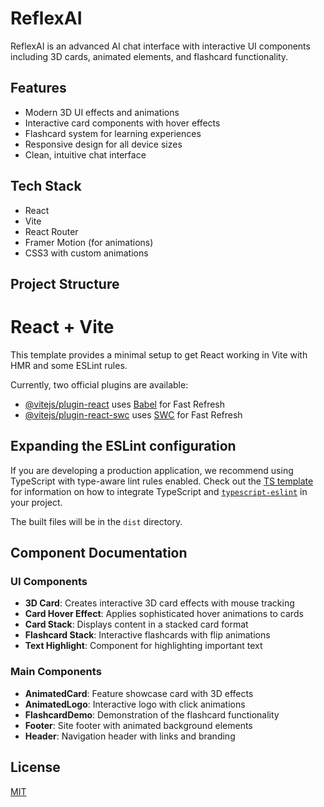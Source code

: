 # ReflexAI

ReflexAI is an advanced AI chat interface with interactive UI components including 3D cards, animated elements, and flashcard functionality.

## Features

- Modern 3D UI effects and animations
- Interactive card components with hover effects
- Flashcard system for learning experiences
- Responsive design for all device sizes
- Clean, intuitive chat interface

## Tech Stack

- React 
- Vite
- React Router
- Framer Motion (for animations)
- CSS3 with custom animations

## Project Structure

# React + Vite

This template provides a minimal setup to get React working in Vite with HMR and some ESLint rules.

Currently, two official plugins are available:

- [@vitejs/plugin-react](https://github.com/vitejs/vite-plugin-react/blob/main/packages/plugin-react) uses [Babel](https://babeljs.io/) for Fast Refresh
- [@vitejs/plugin-react-swc](https://github.com/vitejs/vite-plugin-react/blob/main/packages/plugin-react-swc) uses [SWC](https://swc.rs/) for Fast Refresh

## Expanding the ESLint configuration

If you are developing a production application, we recommend using TypeScript with type-aware lint rules enabled. Check out the [TS template](https://github.com/vitejs/vite/tree/main/packages/create-vite/template-react-ts) for information on how to integrate TypeScript and [`typescript-eslint`](https://typescript-eslint.io) in your project.

The built files will be in the `dist` directory.

## Component Documentation

### UI Components

- **3D Card**: Creates interactive 3D card effects with mouse tracking
- **Card Hover Effect**: Applies sophisticated hover animations to cards
- **Card Stack**: Displays content in a stacked card format
- **Flashcard Stack**: Interactive flashcards with flip animations
- **Text Highlight**: Component for highlighting important text

### Main Components

- **AnimatedCard**: Feature showcase card with 3D effects
- **AnimatedLogo**: Interactive logo with click animations
- **FlashcardDemo**: Demonstration of the flashcard functionality
- **Footer**: Site footer with animated background elements
- **Header**: Navigation header with links and branding

## License

[MIT](LICENSE)
